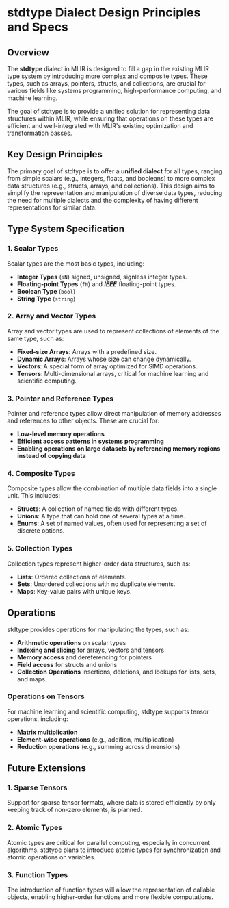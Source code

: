 # stdtype Dialect Design Principles and Specs

## Overview

The **stdtype** dialect in MLIR is designed to fill a gap in the existing MLIR type system by introducing more complex and composite types. These types, such as arrays, pointers, structs, and collections, are crucial for various fields like systems programming, high-performance computing, and machine learning.

The goal of stdtype is to provide a unified solution for representing data structures within MLIR, while ensuring that operations on these types are efficient and well-integrated with MLIR's existing optimization and transformation passes.

## Key Design Principles

The primary goal of stdtype is to offer a **unified dialect** for all types, ranging from simple scalars (e.g., integers, floats, and booleans) to more complex data structures (e.g., structs, arrays, and collections). This design aims to simplify the representation and manipulation of diverse data types, reducing the need for multiple dialects and the complexity of having different representations for similar data.

## Type System Specification

### 1. **Scalar Types**

Scalar types are the most basic types, including:
- **Integer Types** (`iN`) signed, unsigned, signless integer types.
- **Floating-point Types** (`fN`) and ***IEEE*** floating-point types.
- **Boolean Type** (`bool`)
- **String Type** (`string`)


### 2. **Array and Vector Types**

Array and vector types are used to represent collections of elements of the same type, such as:
- **Fixed-size Arrays**: Arrays with a predefined size.
- **Dynamic Arrays**: Arrays whose size can change dynamically.
- **Vectors**: A special form of array optimized for SIMD operations.
- **Tensors**: Multi-dimensional arrays, critical for machine learning and scientific computing.

### 3. **Pointer and Reference Types**

Pointer and reference types allow direct manipulation of memory addresses and references to other objects. These are crucial for:
- **Low-level memory operations**
- **Efficient access patterns in systems programming**
- **Enabling operations on large datasets by referencing memory regions instead of copying data**

### 4. **Composite Types**

Composite types allow the combination of multiple data fields into a single unit. This includes:
- **Structs**: A collection of named fields with different types.
- **Unions**: A type that can hold one of several types at a time.
- **Enums**: A set of named values, often used for representing a set of discrete options.

### 5. **Collection Types**

Collection types represent higher-order data structures, such as:
- **Lists**: Ordered collections of elements.
- **Sets**: Unordered collections with no duplicate elements.
- **Maps**: Key-value pairs with unique keys.

## Operations

stdtype provides operations for manipulating the types, such as:
- **Arithmetic operations** on scalar types
- **Indexing and slicing** for arrays, vectors and tensors
- **Memory access** and dereferencing for pointers
- **Field access** for structs and unions
- **Collection Operations** insertions, deletions, and lookups for lists, sets, and maps.

### Operations on Tensors

For machine learning and scientific computing, stdtype supports tensor operations, including:
- **Matrix multiplication**
- **Element-wise operations** (e.g., addition, multiplication)
- **Reduction operations** (e.g., summing across dimensions)


## Future Extensions

### 1. **Sparse Tensors**

Support for sparse tensor formats, where data is stored efficiently by only keeping track of non-zero elements, is planned.

### 2. **Atomic Types**

Atomic types are critical for parallel computing, especially in concurrent algorithms. stdtype plans to introduce atomic types for synchronization and atomic operations on variables.

### 3. **Function Types**

The introduction of function types will allow the representation of callable objects, enabling higher-order functions and more flexible computations.